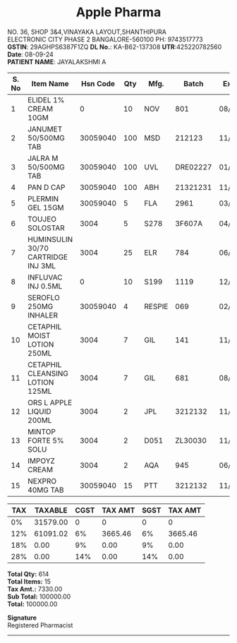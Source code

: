 <h1 style="text-align: center">Apple Pharma</h1>


NO. 36, SHOP 3&4,VINAYAKA LAYOUT,SHANTHIPURA                     
ELECTRONIC CITY PHASE 2  BANGALORE-560100 PH: 9743517773                     
**GSTIN**: 29AGHPS6387F1ZQ                                **DL No.**: KA-B62-137308 
**UTR**:425220782560                                    **Date**: 08-09-24        
**PATIENT NAME**: JAYALAKSHMI A                          

| S. No | Item Name                          | Hsn Code | Qty | Mfg.   | Batch    | Exp   | MRP     | GST % | Amount   |
| ----- | ---------------------------------- | -------- | --- | ------ | -------- | ----- | ------- | ----- | -------- |
| 1     | ELIDEL 1% CREAM 10GM               | 0        | 10  | NOV    | 801      | 08/25 | 790.00  | 12    | 7900.00  |
| 2     | JANUMET 50/500MG TAB               | 30059040 | 100 | MSD    | 212123   | 11/26 | 375.00  | 12    | 25000.00 |
| 3     | JALRA M 50/500MG TAB               | 30059040 | 100 | UVL    | DRE02227 | 01/26 | 325.00  | 12    | 2166.70  |
| 4     | PAN D CAP                          | 30059040 | 100 | ABH    | 21321231 | 11/26 | 231.00  | 12    | 1540.00  |
| 5     | PLERMIN GEL 15GM                   | 30059040 | 5   | FLA    | 2961     | 03/25 | 3205.00 | 12    | 16025.00 |
| 6     | TOUJEO SOLOSTAR                    | 3004     | 5   | S278   | 3F607A   | 04/25 | 1831.00 | 12    | 9156.00  |
| 7     | HUMINSULIN 30/70 CARTRIDGE INJ 3ML | 3004     | 25  | ELR    | 784      | 06/26 | 469.00  | 12    | 11725.00 |
| 8     | INFLUVAC INJ 0.5ML                 | 0        | 10  | S199   | 1119     | 12/25 | 2222.00 | 12    | 15554.00 |
| 9     | SEROFLO 250MG INHALER              | 30059040 | 4   | RESPIE | 069      | 02/26 | 889.00  | 12    | 3556.00  |
| 10    | CETAPHIL MOIST LOTION 250ML        | 3004     | 7   | GIL    | 141      | 11/26 | 1800.00 | 12    | 12600.00 |
| 11    | CETAPHIL CLEANSING LOTION 125ML    | 3004     | 7   | GIL    | 681      | 08/25 | 1049.00 | 12    | 7343.00  |
| 12    | ORS L APPLE LIQUID 200ML           | 3004     | 2   | JPL    | 3212132  | 11/28 | 45.00   | 12    | 3150.00  |
| 13    | MINTOP FORTE 5% SOLU               | 3004     | 2   | D051   | ZL30030  | 11/26 | 1830.00 | 12    | 3660.00  |
| 14    | IMPOYZ CREAM                       | 3004     | 2   | AQA    | 945      | 06/26 | 279.00  | 12    | 2790.00  |
| 15    | NEXPRO 40MG TAB                    | 30059040 | 15  | PTT    | 3212132  | 11/26 | 190.00  | 12    | 190.00   |

| **TAX** | **TAXABLE** | **CGST** | **TAX AMT** | **SGST** | **TAX AMT** |
|---------|-------------|----------|-------------|----------|-------------|
| 0%      | 31579.00    | 0        | 0           | 0        | 0           |
| 12%     | 61091.02    | 6%       | 3665.46     | 6%       | 3665.46     |
| 18%     | 0.00        | 9%       | 0.00        | 9%       | 0.00        |
| 28%     | 0.00        | 14%      | 0.00        | 14%      | 0.00        |

**Total Qty:** 614  
**Total Items:** 15  
**Tax Amt.:** 7330.00  
**Sub Total:** 100000.00  
**Total:**  100000.00

**Signature**  
Registered Pharmacist  

---
